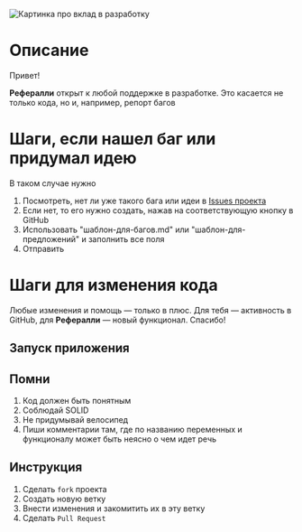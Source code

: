 ![Картинка про вклад в разработку](./assets/github-contribute-cover.png "Дизайн от Марка")

# Описание
Привет!

**Рефералли** открыт к любой поддержке в разработке. Это касается не только кода, но и, например, репорт багов

# Шаги, если нашел баг или придумал идею
В таком случае нужно
1. Посмотреть, нет ли уже такого бага или идеи в [Issues проекта](https://github.com/uw935/referally/issues)
2. Если нет, то его нужно создать, нажав на соответствующую кнопку в GitHub
3. Использовать "шаблон-для-багов.md" или "шаблон-для-предложений" и заполнить все поля
4. Отправить

# Шаги для изменения кода
Любые изменения и помощь — только в плюс. Для тебя — активность в GitHub, для **Рефералли** — новый функционал. Спасибо!
## Запуск приложения
## Помни
1. Код должен быть понятным
2. Соблюдай SOLID
3. Не придумывай велосипед
4. Пиши комментарии там, где по названию переменных и функционалу может быть неясно о чем идет речь
## Инструкция
1. Сделать `fork` проекта
2. Создать новую ветку
3. Внести изменения и закомитить их в эту ветку
5. Сделать `Pull Request`